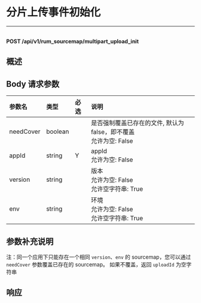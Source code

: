 # 分片上传事件初始化

---

<br />**POST /api/v1/rum_sourcemap/multipart_upload_init**

## 概述




## Body 请求参数

| 参数名        | 类型     | 必选   | 说明              |
|:-----------|:-------|:-----|:----------------|
| needCover | boolean |  | 是否强制覆盖已存在的文件, 默认为 false，即不覆盖<br>允许为空: False <br> |
| appId | string | Y | appId<br>允许为空: False <br> |
| version | string |  | 版本<br>允许为空: False <br>允许空字符串: True <br> |
| env | string |  | 环境<br>允许为空: False <br>允许空字符串: True <br> |

## 参数补充说明

注：同一个应用下只能存在一个相同 `version`、`env` 的 sourcemap，您可以通过 `needCover` 参数覆盖已存在的 sourcemap。
如果不覆盖，返回 `uploadId` 为空字符串






## 响应
```shell
 
```




